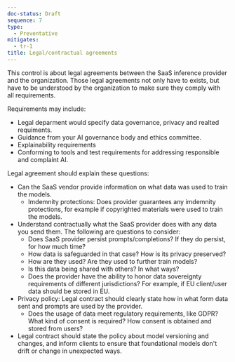 ```yaml
---
doc-status: Draft
sequence: 7
type:
  - Preventative
mitigates:
  - tr-1
title: Legal/contractual agreements
---
```


This control is about legal agreements between the SaaS inference provider and the organization. Those legal agreements not only have to exists, but have to be understood by the organization to make sure they comply with all requirements.

Requirements may include:
- Legal deparment would specify data governance, privacy and realted requiments.
- Guidance from your AI governance body and ethics committee.
- Explainability requirements
- Conforming to tools and test requirements for addressing responsible and complaint AI.

Legal agreement should explain these questions:
- Can the SaaS vendor provide information on what data was used to train the models.
  - Imdemnity protections: Does provider guarantees any imdemnity protections, for example if copyrighted materials were used to train the models.
- Understand contractually what the SaaS provider does with any data you send them. The following are questions to consider:
  - Does SaaS provider persist prompts/completions? If they do persist, for how much time?
  - How data is safeguarded in that case? How is its privacy preserved?
  - How are they used? Are they used to further train models?
  - Is this data being shared with others? In what ways?
  - Does the provider have the ability to honor data sovereignty requirements of different jurisdictions? For example, if EU client/user data should be stored in EU.
- Privacy policy: Legal contract should clearly state how in what form data sent and prompts are used by the provider.
  - Does the usage of data meet regulatory requirements, like GDPR? What kind of consent is required? How consent is obtained and stored from users?
- Legal contract should state the policy about model versioning and changes, and inform clients to ensure that foundational models don't drift or change in unexpected ways.
